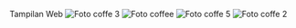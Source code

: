 Tampilan Web
![Foto coffe 3](https://github.com/user-attachments/assets/aab97010-66e8-4fad-afbf-6735516aaaba)
![Foto coffee](https://github.com/user-attachments/assets/19ce7663-4f73-4039-8593-0e9ea963afc7)
![Foto coffe 5](https://github.com/user-attachments/assets/4aa20c66-4686-4ee9-83cd-073f4bd502ea)
![Foto coffe 2](https://github.com/user-attachments/assets/623f8537-2b98-4144-868c-6c57fc1a2aef)
